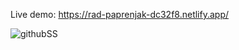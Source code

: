 Live demo: https://rad-paprenjak-dc32f8.netlify.app/

![githubSS](https://github.com/denderange/tfashop/assets/7695513/ec509145-6bb9-4894-b851-06046359ee34)
